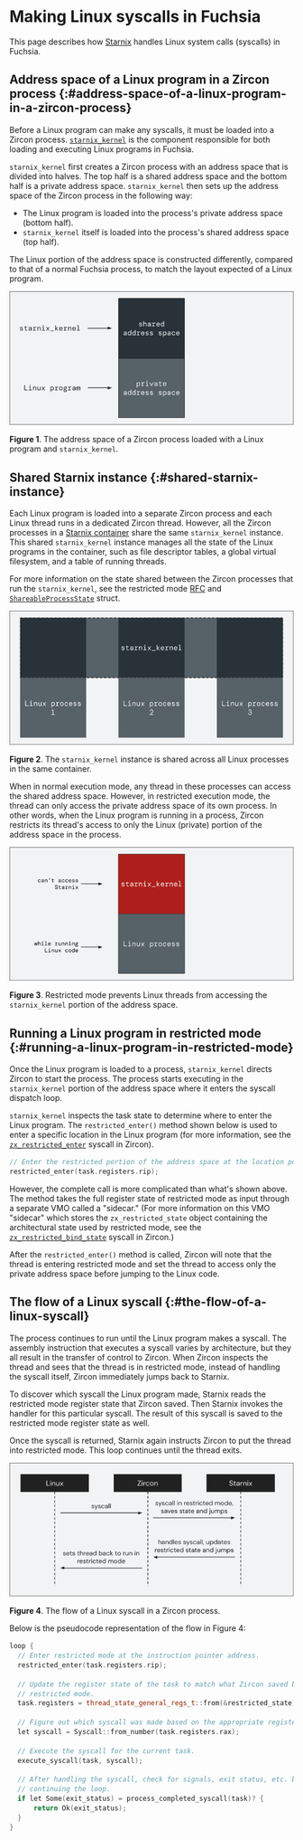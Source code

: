 # Making Linux syscalls in Fuchsia

This page describes how [Starnix][starnix-runner] handles Linux system calls
(syscalls) in Fuchsia.

## Address space of a Linux program in a Zircon process {:#address-space-of-a-linux-program-in-a-zircon-process}

Before a Linux program can make any syscalls, it must be loaded into a Zircon
process. [`starnix_kernel`][starnix-readme] is the component responsible for both
loading and executing Linux programs in Fuchsia.

`starnix_kernel` first creates a Zircon process with an address space that is
divided into halves. The top half is a shared address space and the bottom half is
a private address space. `starnix_kernel` then sets up the address space of the
Zircon process in the following way:

- The Linux program is loaded into the process's private address space (bottom half).
- `starnix_kernel` itself is loaded into the process's shared address space (top half).

The Linux portion of the address space is constructed differently, compared to
that of a normal Fuchsia process, to match the layout expected of a Linux
program.

![Address space for a Zircon process](images/making-linux-syscalls-in-fuchsia-01.png "Diagram showing the address space of a Zircon process")

**Figure 1**. The address space of a Zircon process loaded with a Linux program
and `starnix_kernel`.

## Shared Starnix instance {:#shared-starnix-instance}

Each Linux program is loaded into a separate Zircon process and each Linux
thread runs in a dedicated Zircon thread. However, all the Zircon processes in a
[Starnix container][starnix-container] share the same `starnix_kernel` instance.
This shared `starnix_kernel` instance manages all the state of the Linux programs
in the container, such as file descriptor tables, a global virtual filesystem,
and a table of running threads.

For more information on the state shared between the Zircon processes
that run the `starnix_kernel`, see the restricted mode [RFC][rfc] and
[`ShareableProcessState`][shareable-state] struct.

![Shared Starnix instance](images/making-linux-syscalls-in-fuchsia-02.png "Diagram showing a shared instance of starnix_kernel")

**Figure 2**. The `starnix_kernel` instance is shared across all Linux processes
in the same container.

When in normal execution mode, any thread in these processes can access the
shared address space. However, in restricted execution mode, the thread can only
access the private address space of its own process. In other words, when the
Linux program is running in a process, Zircon restricts its thread's access to
only the Linux (private) portion of the address space in the process.

![Restricted mode](images/making-linux-syscalls-in-fuchsia-03.png "Diagram showing restricted mode")

**Figure 3**. Restricted mode prevents Linux threads from accessing the
`starnix_kernel` portion of the address space.

## Running a Linux program in restricted mode {:#running-a-linux-program-in-restricted-mode}

Once the Linux program is loaded to a process, `starnix_kernel` directs Zircon
to start the process. The process starts executing in the `starnix_kernel`
portion of the address space where it enters the syscall dispatch loop.

`starnix_kernel` inspects the task state to determine where to enter the Linux
program. The `restricted_enter()` method shown below is used to enter a specific
location in the Linux program (for more information, see the
[`zx_restricted_enter`][restricted-enter] syscall in Zircon).

```C++ {:.devsite-disable-click-to-copy}
// Enter the restricted portion of the address space at the location pointed to by `rip`.
restricted_enter(task.registers.rip);
```

However, the complete call is more complicated than what's shown above. The
method takes the full register state of restricted mode as input through a separate
VMO called a "sidecar." (For more information on this VMO "sidecar" which stores the
`zx_restricted_state` object containing the architectural state used by restricted
mode, see the [`zx_restricted_bind_state`][restricted-bind-state] syscall in Zircon.)

After the `restricted_enter()` method is called, Zircon will note that the thread
is entering restricted mode and set the thread to access only the private
address space before jumping to the Linux code.

## The flow of a Linux syscall {:#the-flow-of-a-linux-syscall}

The process continues to run until the Linux program makes a syscall. The
assembly instruction that executes a syscall varies by architecture, but they
all result in the transfer of control to Zircon. When Zircon inspects the thread
and sees that the thread is in restricted mode, instead of handling the syscall
itself, Zircon immediately jumps back to Starnix.

To discover which syscall the Linux program made, Starnix reads the restricted
mode register state that Zircon saved. Then Starnix invokes the handler for this
particular syscall. The result of this syscall is saved to the restricted mode
register state as well.

Once the syscall is returned, Starnix again instructs Zircon to put the thread
into restricted mode. This loop continues until the thread exits.

![Flow of a Linux syscall](images/making-linux-syscalls-in-fuchsia-04.png "Diagram showing the flow of a Linux syscall")

**Figure 4**. The flow of a Linux syscall in a Zircon process.

Below is the pseudocode representation of the flow in Figure 4:

```C++ {:.devsite-disable-click-to-copy}
loop {
  // Enter restricted mode at the instruction pointer address.
  restricted_enter(task.registers.rip);

  // Update the register state of the task to match what Zircon saved before exiting
  // restricted mode.
  task.registers = thread_state_general_regs_t::from(&restricted_state);

  // Figure out which syscall was made based on the appropriate register value.
  let syscall = Syscall::from_number(task.registers.rax);

  // Execute the syscall for the current task.
  execute_syscall(task, syscall);

  // After handling the syscall, check for signals, exit status, etc. before
  // continuing the loop.
  if let Some(exit_status) = process_completed_syscall(task)? {
      return Ok(exit_status);
  }
}
```

<!-- Reference links -->

[rfc]: https://fuchsia-review.googlesource.com/c/fuchsia/+/688090
[shareable-state]: https://cs.opensource.google/fuchsia/fuchsia/+/main:zircon/kernel/object/include/object/shareable_process_state.h
[starnix-runner]: /docs/concepts/components/v2/starnix.md
[starnix-readme]: https://cs.opensource.google/fuchsia/fuchsia/+/main:src/starnix/kernel/README.md
[restricted-enter]: /docs/reference/syscalls/restricted_enter.md
[restricted-bind-state]: /docs/reference/syscalls/restricted_bind_state.md
[starnix-container]: /docs/concepts/starnix/starnix-container.md
